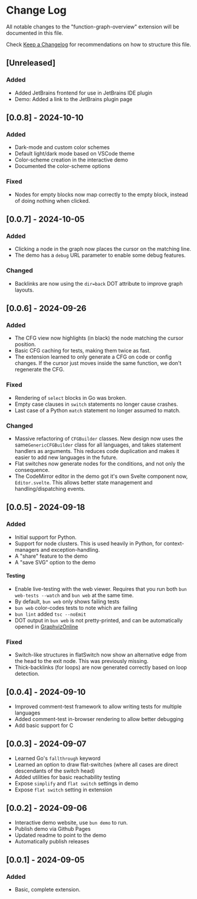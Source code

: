# Change Log

All notable changes to the "function-graph-overview" extension will be documented in this file.

Check [Keep a Changelog](http://keepachangelog.com/) for recommendations on how to structure this file.

## [Unreleased]

### Added

- Added JetBrains frontend for use in JetBrains IDE plugin
- Demo: Added a link to the JetBrains plugin page

## [0.0.8] - 2024-10-10

### Added

- Dark-mode and custom color schemes
- Default light/dark mode based on VSCode theme
- Color-scheme creation in the interactive demo
- Documented the color-scheme options

### Fixed

- Nodes for empty blocks now map correctly to the empty block, instead of doing nothing when clicked.

## [0.0.7] - 2024-10-05

### Added

- Clicking a node in the graph now places the cursor on the matching line.
- The demo has a `debug` URL parameter to enable some debug features.

### Changed

- Backlinks are now using the `dir=back` DOT attribute to improve graph layouts.

## [0.0.6] - 2024-09-26

### Added

- The CFG view now highlights (in black) the node matching the cursor position.
- Basic CFG caching for tests, making them twice as fast.
- The extension learned to only generate a CFG on code or config changes.
  If the cursor just moves inside the same function, we don't regenerate the CFG.

### Fixed

- Rendering of `select` blocks in Go was broken.
- Empty case clauses in `switch` statements no longer cause crashes.
- Last case of a Python `match` statement no longer assumed to match.

### Changed

- Massive refactoring of `CFGBuilder` classes.
  New design now uses the same`GenericCFGBuilder` class for all languages,
  and takes statement handlers as arguments.
  This reduces code duplication and makes it easier to add
  new languages in the future.
- Flat switches now generate nodes for the conditions, and not only the consequence.
- The CodeMirror editor in the demo got it's own Svelte component now, `Editor.svelte`.
  This allows better state management and handling/dispatching events.

## [0.0.5] - 2024-09-18

### Added

- Initial support for Python.
- Support for node clusters. This is used heavily in Python, for context-managers and exception-handling.
- A "share" feature to the demo
- A "save SVG" option to the demo

#### Testing

- Enable live-testing with the web viewer. Requires that you run both `bun web-tests --watch` and `bun web` at the same time.
- By default, `bun web` only shows failing tests
- `bun web` color-codes tests to note which are failing
- `bun lint` added `tsc --noEmit`
- DOT output in `bun web` is not pretty-printed, and can be automatically opened in [GraphvizOnline](https://dreampuf.github.io/GraphvizOnline/)

### Fixed

- Switch-like structures in flatSwitch now show an alternative edge from the head to the exit node.
  This was previously missing.
- Thick-backlinks (for loops) are now generated correctly based on loop detection.

## [0.0.4] - 2024-09-10

- Improved comment-test framework to allow writing tests for multiple languages
- Added comment-test in-browser rendering to allow better debugging
- Add basic support for C

## [0.0.3] - 2024-09-07

- Learned Go's `fallthrough` keyword
- Learned an option to draw flat-switches (where all cases are direct descendants of the switch head)
- Added utilities for basic reachability testing
- Expose `simplify` and `flat switch` settings in demo
- Expose `flat switch` setting in extension

## [0.0.2] - 2024-09-06

- Interactive demo website, use `bun demo` to run.
- Publish demo via Github Pages
- Updated readme to point to the demo
- Automatically publish releases

## [0.0.1] - 2024-09-05

### Added

- Basic, complete extension.
